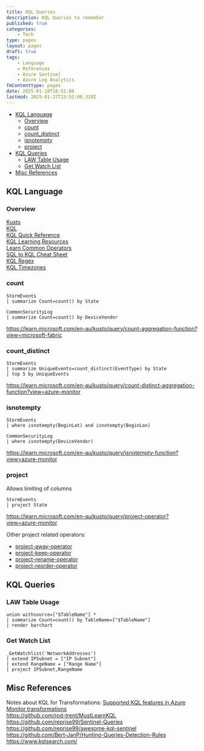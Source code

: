 ```yaml
---
title: KQL Queries
description: KQL Queries to remember
published: true
categories:
    - Tech
type: pages
layout: pages
draft: true
tags:
    - Language
    - References
    - Azure Sentinel
    - Azure Log Analytics
fmContenttype: pages
date: 2025-01-18T16:51:00
lastmod: 2025-01-27T15:52:09.319Z
---
```


 <!--- cSpell:disable --->
* [KQL Language](#kql-language)
  * [Overview](#overview)
  * [count](#count)
  * [count\_distinct](#count_distinct)
  * [isnotempty](#isnotempty)
  * [project](#project)
* [KQL Queries](#kql-queries)
  * [LAW Table Usage](#law-table-usage)
  * [Get Watch List](#get-watch-list)
* [Misc References](#misc-references)
<!--- cSpell:enable --->

## KQL Language

### Overview

[Kusto](https://learn.microsoft.com/en-us/kusto/?view=azure-monitor)\
[KQL](https://learn.microsoft.com/en-us/kusto/query/?view=azure-monitor)\
[KQL Quick Reference](https://learn.microsoft.com/en-us/kusto/query/kql-quick-reference?view=azure-monitor)\
[KQL Learning Resources](https://learn.microsoft.com/en-us/kusto/query/kql-learning-resources?view=azure-monitor)\
[Learn Common Operators](https://learn.microsoft.com/en-us/kusto/query/tutorials/learn-common-operators?view=azure-monitor)\
[SQL to KQL Cheat Sheet](https://learn.microsoft.com/en-us/kusto/query/sql-cheat-sheet?view=azure-monitor)\
[KQL Regex](https://learn.microsoft.com/en-us/kusto/query/regex?view=azure-monitor)\
[KQL Timezones](https://learn.microsoft.com/en-us/kusto/query/timezone?view=azure-monitor)

### count

```kql
StormEvents
| summarize Count=count() by State
```

```kql
CommonSecurityLog
| summarize Count=count() by DeviceVendor
```

<https://learn.microsoft.com/en-au/kusto/query/count-aggregation-function?view=microsoft-fabric>

### count_distinct

```kql
StormEvents
| summarize UniqueEvents=count_distinct(EventType) by State
| top 5 by UniqueEvents
```

<https://learn.microsoft.com/en-au/kusto/query/count-distinct-aggregation-function?view=azure-monitor>
<!--- cSpell:disable --->
### isnotempty
<!--- cSpell:enable --->
```kql
StormEvents
| where isnotempty(BeginLat) and isnotempty(BeginLon)
```

```kql
CommonSecurityLog
| where isnotempty(DeviceVendor)
```

<https://learn.microsoft.com/en-au/kusto/query/isnotempty-function?view=azure-monitor>

### project

Allows limiting of columns

```kql
StormEvents
| project State
```

<https://learn.microsoft.com/en-au/kusto/query/project-operator?view=azure-monitor>

Other project related operators:

* [project-away-operator](https://learn.microsoft.com/en-au/kusto/query/project-away-operator?view=azure-monitor)
* [project-keep-operator](https://learn.microsoft.com/en-au/kusto/query/project-keep-operator?view=azure-monitor)
* [project-rename-operator](https://learn.microsoft.com/en-au/kusto/query/project-rename-operator?view=azure-monitor)
* [project-reorder-operator](https://learn.microsoft.com/en-au/kusto/query/project-reorder-operator?view=azure-monitor)

## KQL Queries

### LAW Table Usage

```kql
union withsource=["$TableName"] *
| summarize Count=count() by TableName=["$TableName"]
| render barchart
```

### Get Watch List

```kql
_GetWatchlist('NetworkAddresses')
| extend IPSubnet = ["IP Subnet"]
| extend RangeName = ["Range Name"]
| project IPSubnet,RangeName
```

## Misc References

Notes about KQL for Transformations: [Supported KQL features in Azure Monitor transformations](https://learn.microsoft.com/en-au/azure/azure-monitor/essentials/data-collection-transformations-kql)\
<https://github.com/rod-trent/MustLearnKQL>\
<https://github.com/reprise99/Sentinel-Queries>\
<https://github.com/reprise99/awesome-kql-sentinel>\
<https://github.com/Bert-JanP/Hunting-Queries-Detection-Rules>\
<https://www.kqlsearch.com/>
